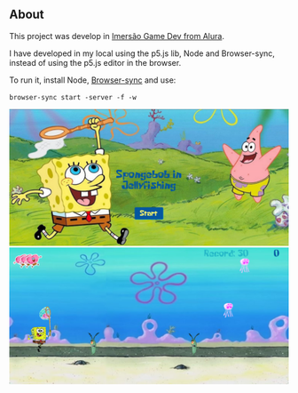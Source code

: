 ## About

This project was develop in [Imersão Game Dev from Alura](https://www.alura.com.br/imersao-gamedev-javascript).

I have developed in my local using the p5.js lib, Node and Browser-sync, instead of using the p5.js editor in the browser.

To run it, install Node, [Browser-sync](https://browsersync.io/) and use:

```
browser-sync start -server -f -w
```

![Initial](./images/readme/initial_screen.png)
![Game](./images/readme/game.png)
